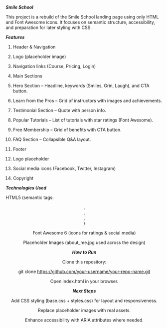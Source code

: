 ***Smile School***

This project is a rebuild of the Smile School landing page using only HTML and Font Awesome icons. It focuses on semantic structure, accessibility, and preparation for later styling with CSS.

***Features***

1. Header & Navigation

2. Logo (placeholder image)

3. Navigation links (Course, Pricing, Login)

4. Main Sections

5. Hero Section – Headline, keywords (Smiles, Grin, Laugh), and CTA button.

6. Learn from the Pros – Grid of instructors with images and achievements.

7. Testimonial Section – Quote with person info.

8. Popular Tutorials – List of tutorials with star ratings (Font Awesome).

9. Free Membership – Grid of benefits with CTA button.

10. FAQ Section – Collapsible Q&A layout.

11. Footer

12. Logo placeholder

13. Social media icons (Facebook, Twitter, Instagram)

14. Copyright

***Technologies Used***

HTML5 (semantic tags: <header>, <main>, <section>, <footer>)

Font Awesome 6 (icons for ratings & social media)

Placeholder Images (about_me.jpg used across the design)

***How to Run***

Clone this repository:

git clone https://github.com/your-username/your-repo-name.git


Open index.html in your browser.

***Next Steps***

Add CSS styling (base.css + styles.css) for layout and responsiveness.

Replace placeholder images with real assets.

Enhance accessibility with ARIA attributes where needed.